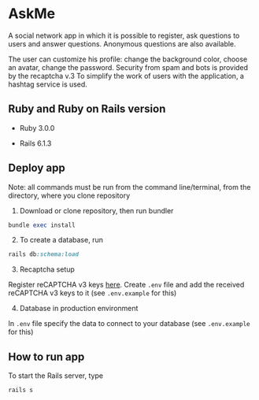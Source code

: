 # AskMe

A social network app in which it is possible to register, ask questions to users and answer questions. Anonymous
questions are also available.

The user can customize his profile: change the background color, choose an avatar, change the password.
Security from spam and bots is provided by the recaptcha v.3
To simplify the work of users with the application, a hashtag service is used.

## Ruby and Ruby on Rails version

- Ruby 3.0.0

- Rails  6.1.3

## Deploy app

Note: all commands must be run from the command line/terminal, from the directory, where you clone repository

1. Download or clone repository, then run bundler

```ruby
bundle exec install
```

2. To create a database, run

```ruby
rails db:schema:load
```

3. Recaptcha setup

Register reCAPTCHA v3 keys [here](https://g.co/recaptcha/v3).
Create `.env` file and add the received reCAPTCHA v3 keys to it (see `.env.example` for this)

4. Database in production environment

In `.env` file specify the data to connect to your database (see `.env.example` for this)

## How to run app

To start the Rails server, type

```ruby
rails s
```
